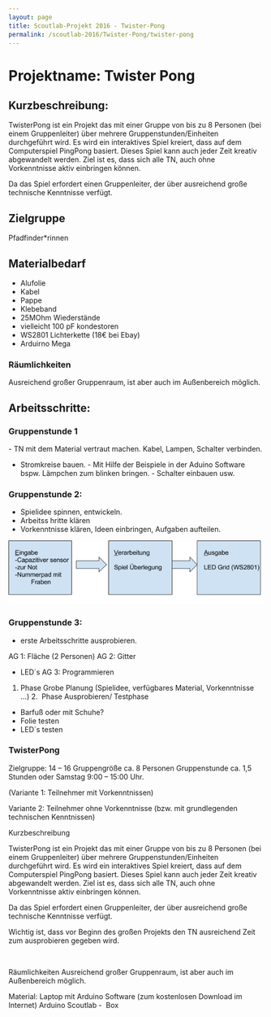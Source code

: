 ```yaml
---
layout: page
title: Scoutlab-Projekt 2016 - Twister-Pong
permalink: /scoutlab-2016/Twister-Pong/twister-pong
---
```

# Projektname: Twister Pong

## Kurzbeschreibung:

TwisterPong ist ein Projekt das mit einer Gruppe von bis zu 8 Personen
(bei einem Gruppenleiter) über mehrere Gruppenstunden/Einheiten
durchgeführt wird. Es wird ein interaktives Spiel kreiert, dass auf dem
Computerspiel PingPong basiert. Dieses Spiel kann auch jeder Zeit
kreativ abgewandelt werden. Ziel ist es, dass sich alle TN, auch ohne
Vorkenntnisse aktiv einbringen können.

Da das Spiel erfordert einen Gruppenleiter, der über ausreichend große
technische Kenntnisse verfügt.

## Zielgruppe

Pfadfinder*rinnen

## Materialbedarf

- Alufolie
- Kabel
- Pappe
- Klebeband
- 25MOhm Wiederstände
- vielleicht 100 pF kondestoren
- WS2801 Lichterkette (18€ bei Ebay)
- Arduirno Mega

### Räumlichkeiten
Ausreichend großer Gruppenraum, ist aber auch im Außenbereich möglich.


## Arbeitsschritte:

### Gruppenstunde 1

- TN mit dem Material vertraut machen. Kabel, Lampen, Schalter
verbinden.
- Stromkreise bauen.
- Mit Hilfe der Beispiele in der Aduino Software bspw. Lämpchen
zum blinken bringen.
- Schalter einbauen usw.


### Gruppenstunde 2:
- Spielidee spinnen, entwickeln.
- Arbeitss hritte klären
- Vorkenntnisse klären, Ideen einbringen, Aufgaben aufteilen.

![](images/image1.png)

### Gruppenstunde 3:
- erste Arbeitsschritte ausprobieren.

AG 1: Fläche (2 Personen)
AG 2: Gitter
- LED´s
AG 3: Programmieren
1. Phase
Grobe Planung (Spielidee, verfügbares Material, Vorkenntnisse ...)
2.  Phase
Ausprobieren/ Testphase
- Barfuß oder mit Schuhe?
- Folie testen
- LED´s testen

### TwisterPong

Zielgruppe: 14 – 16
Gruppengröße ca. 8 Personen
Gruppenstunde ca. 1,5 Stunden oder Samstag 9:00 – 15:00 Uhr.

(Variante 1: Teilnehmer mit Vorkenntnissen)

Variante 2: Teilnehmer ohne Vorkenntnisse (bzw. mit grundlegenden
technischen Kenntnissen)


Kurzbeschreibung

TwisterPong ist ein Projekt das mit einer Gruppe von bis zu 8 Personen
(bei einem Gruppenleiter) über mehrere Gruppenstunden/Einheiten
durchgeführt wird. Es wird ein interaktives Spiel kreiert, dass auf dem
Computerspiel PingPong basiert. Dieses Spiel kann auch jeder Zeit
kreativ abgewandelt werden. Ziel ist es, dass sich alle TN, auch ohne
Vorkenntnisse aktiv einbringen können.

Da das Spiel erfordert einen Gruppenleiter, der über ausreichend große
technische Kenntnisse verfügt.

Wichtig ist, dass vor Beginn des großen Projekts den TN ausreichend Zeit
zum ausprobieren gegeben wird.

 

Räumlichkeiten
Ausreichend großer Gruppenraum, ist aber auch im Außenbereich möglich.


Material:
Laptop mit Arduino Software (zum kostenlosen Download im Internet)
Arduino
Scoutlab -  Box
